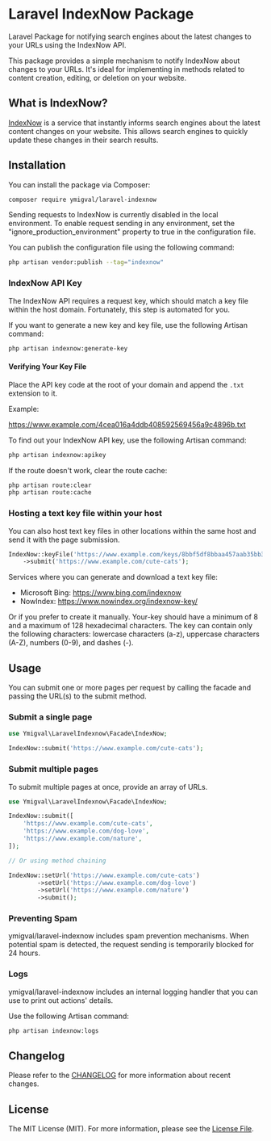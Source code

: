 # Laravel IndexNow Package

Laravel Package for notifying search engines about the latest changes to your URLs using the IndexNow API.

This package provides a simple mechanism to notify IndexNow about changes to your URLs. It's ideal for implementing in methods related to content creation, editing, or deletion on your website.


## What is IndexNow?

[IndexNow](https://www.indexnow.org) is a service that instantly informs search engines about the latest content changes on your website. This allows search engines to quickly update these changes in their search results.


## Installation

You can install the package via Composer:

```bash
composer require ymigval/laravel-indexnow
```


Sending requests to IndexNow is currently disabled in the local environment. To enable request sending in any environment, set the "ignore_production_environment" property to true in the configuration file.

You can publish the configuration file using the following command:

```bash
php artisan vendor:publish --tag="indexnow"
```

### IndexNow API Key

The IndexNow API requires a request key, which should match a key file within the host domain. Fortunately, this step is automated for you.

If you want to generate a new key and key file, use the following Artisan command:

```bash
php artisan indexnow:generate-key
```


#### Verifying Your Key File

Place the API key code at the root of your domain and append the `.txt` extension to it.

Example:

https://www.example.com/4cea016a4ddb408592569456a9c4896b.txt


To find out your IndexNow API key, use the following Artisan command:


```bash
php artisan indexnow:apikey
```

If the route doesn't work, clear the route cache:


```bash
php artisan route:clear
php artisan route:cache
```

### Hosting a text key file within your host

You can also host text key files in other locations within the same host and send it with the page submission.

```php
IndexNow::keyFile('https://www.example.com/keys/8bbf5df8bbaa457aab35bb3ccbb99aec.txt')
    ->submit('https://www.example.com/cute-cats');
```

Services where you can generate and download a text key file:

- Microsoft Bing: https://www.bing.com/indexnow
- NowIndex: https://www.nowindex.org/indexnow-key/

Or if you prefer to create it manually. Your-key should have a minimum of 8 and a maximum of 128 hexadecimal characters. The key can contain only the following characters: lowercase characters (a-z), uppercase characters (A-Z), numbers (0-9), and dashes (-).

## Usage
You can submit one or more pages per request by calling the facade and passing the URL(s) to the submit method.

### Submit a single page
```php
use Ymigval\LaravelIndexnow\Facade\IndexNow;

IndexNow::submit('https://www.example.com/cute-cats');
```

### Submit multiple pages
To submit multiple pages at once, provide an array of URLs.

```php
use Ymigval\LaravelIndexnow\Facade\IndexNow;

IndexNow::submit([
    'https://www.example.com/cute-cats',
    'https://www.example.com/dog-love',
    'https://www.example.com/nature',
]);

// Or using method chaining

IndexNow::setUrl('https://www.example.com/cute-cats')
        ->setUrl('https://www.example.com/dog-love')
        ->setUrl('https://www.example.com/nature')
        ->submit();
```


### Preventing Spam
ymigval/laravel-indexnow includes spam prevention mechanisms. When potential spam is detected, the request sending is temporarily blocked for 24 hours.


### Logs
ymigval/laravel-indexnow includes an internal logging handler that you can use to print out actions' details.

Use the following Artisan command:

```bash
php artisan indexnow:logs
```


## Changelog
Please refer to the [CHANGELOG](CHANGELOG.md) for more information about recent changes.



## License
The MIT License (MIT). For more information, please see the [License File](LICENSE).
